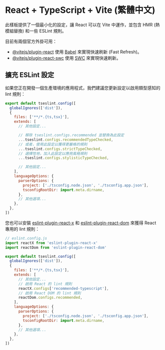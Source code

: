 # React + TypeScript + Vite (繁體中文)

此樣板提供了一個最小化的設定，讓 React 可以在 Vite 中運作，並包含 HMR (熱模組替換) 和一些 ESLint 規則。

目前有兩個官方外掛可用：

- [@vitejs/plugin-react](https://github.com/vitejs/vite-plugin-react/blob/main/packages/plugin-react) 使用 [Babel](https://babeljs.io/) 來實現快速刷新 (Fast Refresh)。
- [@vitejs/plugin-react-swc](https://github.com/vitejs/vite-plugin-react/blob/main/packages/plugin-react-swc) 使用 [SWC](https://swc.rs/) 來實現快速刷新。

## 擴充 ESLint 設定

如果您正在開發一個生產環境的應用程式，我們建議您更新設定以啟用類型感知的 lint 規則：

```javascript
export default tseslint.config([
  globalIgnores(['dist']),
  {
    files: ['**/*.{ts,tsx}'],
    extends: [
      // 其他設定...

      // 移除 tseslint.configs.recommended 並替換為此設定
      ...tseslint.configs.recommendedTypeChecked,
      // 或者，使用此設定以獲得更嚴格的規則
      ...tseslint.configs.strictTypeChecked,
      // 選擇性地，加入此設定以應用風格規則
      ...tseslint.configs.stylisticTypeChecked,

      // 其他設定...
    ],
    languageOptions: {
      parserOptions: {
        project: ['./tsconfig.node.json', './tsconfig.app.json'],
        tsconfigRootDir: import.meta.dirname,
      },
      // 其他選項...
    },
  },
])
```

您也可以安裝 [eslint-plugin-react-x](https://github.com/Rel1cx/eslint-react/tree/main/packages/plugins/eslint-plugin-react-x) 和 [eslint-plugin-react-dom](https://github.com/Rel1cx/eslint-react/tree/main/packages/plugins/eslint-plugin-react-dom) 來獲得 React 專用的 lint 規則：

```javascript
// eslint.config.js
import reactX from 'eslint-plugin-react-x'
import reactDom from 'eslint-plugin-react-dom'

export default tseslint.config([
  globalIgnores(['dist']),
  {
    files: ['**/*.{ts,tsx}'],
    extends: [
      // 其他設定...
      // 啟用 React 的 lint 規則
      reactX.configs['recommended-typescript'],
      // 啟用 React DOM 的 lint 規則
      reactDom.configs.recommended,
    ],
    languageOptions: {
      parserOptions: {
        project: ['./tsconfig.node.json', './tsconfig.app.json'],
        tsconfigRootDir: import.meta.dirname,
      },
      // 其他選項...
    },
  },
])
```
